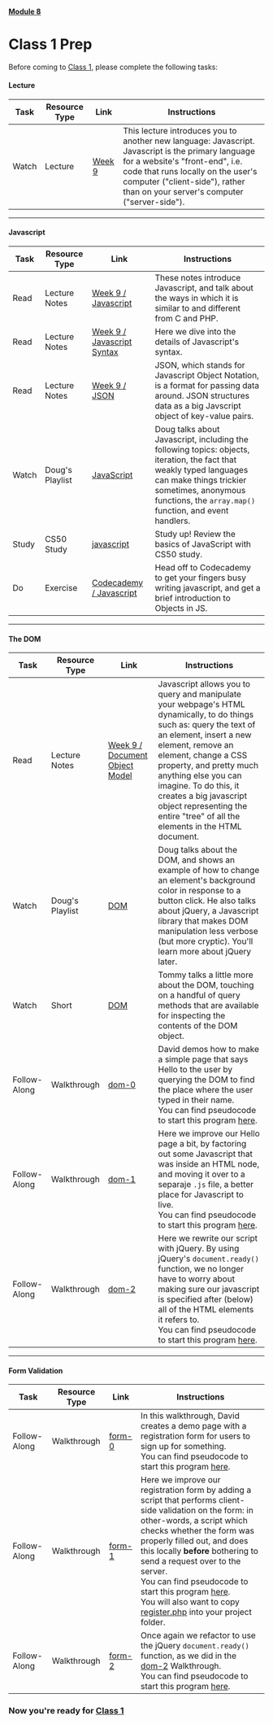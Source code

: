 #### [Module 8](../..)

# Class 1 Prep

Before coming to [Class 1](../class1), please complete the following tasks:

#### Lecture
Task | Resource Type | Link | Instructions
-----|------|------|------
Watch | Lecture | <a href="https://www.youtube.com/watch?v=FKLqzTdkDMc" target="_blank">Week 9</a> | This lecture introduces you to another new language: Javascript. Javascript is the primary language for a website's "front-end", i.e. code that runs locally on the user's computer ("client-side"), rather than on your server's computer ("server-side"). 

***

#### Javascript
Task | Resource Type | Link | Instructions
-----|------|------|------
Read | Lecture Notes | <a href="http://cdn.cs50.net/2015/fall/lectures/9/m/notes9m/notes9m.html#javascript" target="_blank">Week 9 / Javascript</a> | These notes introduce Javascript, and talk about the ways in which it is similar to and different from C and PHP.
Read | Lecture Notes | <a href="http://cdn.cs50.net/2015/fall/lectures/9/m/notes9m/notes9m.html#syntax" target="_blank">Week 9 / Javascript Syntax</a> | Here we dive into the details of Javascript's syntax.
Read | Lecture Notes | <a href="http://cdn.cs50.net/2015/fall/lectures/9/m/notes9m/notes9m.html#json" target="_blank">Week 9 / JSON</a> | JSON, which stands for Javascript Object Notation, is a format for passing data around. JSON structures data as a big Javscript object of key-value pairs.
Watch | Doug's Playlist | <a href="https://www.youtube.com/watch?v=JYIKYnbdu4E&list=PLhQjrBD2T383ql2IPhxwnJqu1EjcMXulK&index=2" target="_blank">JavaScript</a> | Doug talks about Javascript, including the following topics: objects, iteration, the fact that weakly typed languages can make things trickier sometimes, anonymous functions, the `array.map()` function, and event handlers.
Study | CS50 Study | <a href="https://study.cs50.net/javascript" target="_blank">javascript</a> | Study up! Review the basics of JavaScript with CS50 study.
Do | Exercise | [Codecademy / Javascript](../exercises/codecademy-js) | Head off to Codecademy to get your fingers busy writing javascript, and get a brief introduction to Objects in JS.

***

#### The DOM
Task | Resource Type | Link | Instructions
-----|------|------|------
Read | Lecture Notes | <a href="http://cdn.cs50.net/2015/fall/lectures/9/m/notes9m/notes9m.html#document_object_model" target="_blank">Week 9 / Document Object Model</a> | Javascript allows you to query and manipulate your webpage's HTML dynamically, to do things such as: query the text of an element, insert a new element, remove an element, change a CSS property, and pretty much anything else you can imagine. To do this, it creates a big javascript object representing the entire "tree" of all the elements in the HTML document.
Watch | Doug's Playlist | <a href="https://www.youtube.com/watch?v=pkcDcIhVM30&list=PLhQjrBD2T383ql2IPhxwnJqu1EjcMXulK&index=1" target="_blank">DOM</a> | Doug talks about the DOM, and shows an example of how to change an element's background color in response to a button click. He also talks about jQuery, a Javascript library that makes DOM manipulation less verbose (but more cryptic). You'll learn more about jQuery later.
Watch | Short | <a href="https://www.youtube.com/watch?v=GBKwdFEyJks&index=16&list=PLhQjrBD2T380dhmG9KMjsOQogweyjEeVQ" target="_blank">DOM</a> | Tommy talks a little more about the DOM, touching on a handful of query methods that are available for inspecting the contents of the DOM object.
Follow-Along | Walkthrough | <a href="https://www.youtube.com/watch?v=6Kb5CyWU3PY&index=4&list=PLhQjrBD2T382FjybRNOXyEdsjP9CNKJgb" target="_blank">dom-0</a> | David demos how to make a simple page that says Hello to the user by querying the DOM to find the place where the user typed in their name.<br>You can find pseudocode to start this program <a href="../../../../../../helpful-resources/modules/module-8.html#class-1-task-dom-0" target="_blank">here</a>. 
Follow-Along | Walkthrough | <a href="https://www.youtube.com/watch?v=HOLM-ok0KOI&index=5&list=PLhQjrBD2T382FjybRNOXyEdsjP9CNKJgb" target="_blank">dom-1</a> | Here we improve our Hello page a bit, by factoring out some Javascript that was inside an HTML node, and moving it over to a separaje `.js` file, a better place for Javascript to live.<br>You can find pseudocode to start this program <a href="../../../../../../helpful-resources/modules/module-8.html#class-1-task-dom-1" target="_blank">here</a>. 
Follow-Along | Walkthrough | <a href="https://www.youtube.com/watch?v=6EkmABDGNGs&list=PLhQjrBD2T382FjybRNOXyEdsjP9CNKJgb&index=6" target="_blank">dom-2</a> | Here we rewrite our script with jQuery. By using jQuery's `document.ready()` function, we no longer have to worry about making sure our javascript is specified after (below) all of the HTML elements it refers to.<br>You can find pseudocode to start this program <a href="../../../../../../helpful-resources/modules/module-8.html#class-1-task-dom-2" target="_blank">here</a>. 

***

#### Form Validation
Task | Resource Type | Link | Instructions
-----|------|------|------
Follow-Along | Walkthrough | <a href="https://www.youtube.com/watch?v=U7W2U8qRI3I&list=PLhQjrBD2T382FjybRNOXyEdsjP9CNKJgb&index=7" target="_blank">form-0</a> | In this walkthrough, David creates a demo page with a registration form for users to sign up for something.<br>You can find pseudocode to start this program <a href="../../../../../../helpful-resources/modules/module-8.html#class-1-task-form-0" target="_blank">here</a>.  
Follow-Along | Walkthrough | <a href="https://www.youtube.com/watch?v=r2iaKDH79oQ&index=8&list=PLhQjrBD2T382FjybRNOXyEdsjP9CNKJgb" target="_blank">form-1</a> | Here we improve our registration form by adding a script that performs client-side validation on the form: in other-words, a script which checks whether the form was properly filled out, and does this locally **before** bothering to send a request over to the server. <br>You can find pseudocode to start this program <a href="../../../../../../helpful-resources/modules/module-8.html#class-1-task-form-1" target="_blank">here</a>. <br> You will also want to copy <a href="http://cdn.cs50.net/2015/fall/lectures/9/w/src9w/register.php.src" target="_blank">register.php</a> into your project folder.  
Follow-Along | Walkthrough | <a href="https://www.youtube.com/watch?v=eViManaIKkQ&index=9&list=PLhQjrBD2T382FjybRNOXyEdsjP9CNKJgb" target="_blank">form-2</a> | Once again we refactor to use the jQuery `document.ready()` function, as we did in the <a href="https://www.youtube.com/watch?v=6EkmABDGNGs&list=PLhQjrBD2T382FjybRNOXyEdsjP9CNKJgb&index=6" target="_blank">dom-2</a> Walkthrough.<br>You can find pseudocode to start this program <a href="../../../../../../helpful-resources/modules/module-8.html#class-1-task-form-2" target="_blank">here</a>. 

### Now you're ready for [Class 1](../class1)
